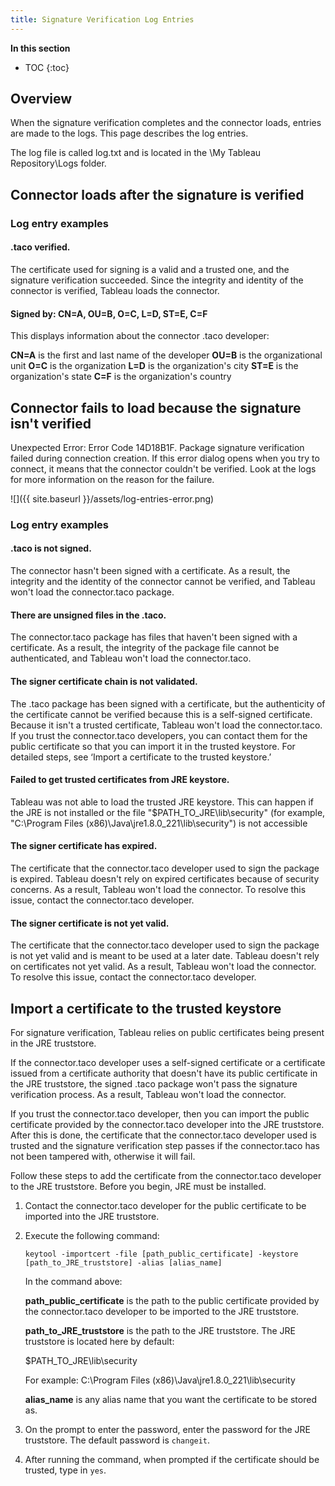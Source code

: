 ```yaml
---
title: Signature Verification Log Entries
---
```

 **In this section**

* TOC
{:toc}

## Overview
When the signature verification completes and the connector loads, entries are made to the logs. This page describes the log entries.

The log file is called log.txt and is located in the \My Tableau Repository\Logs folder.

## Connector loads after the signature is verified

### Log entry examples

#### .taco verified.

The certificate used for signing is a valid and a trusted one, and the signature verification succeeded. Since the integrity and identity of the connector is verified, Tableau loads the connector.

#### Signed by: CN=A, OU=B, O=C, L=D, ST=E, C=F

This displays information about the connector .taco developer:

   **CN=A** is the first and last name of the developer
   **OU=B** is the organizational unit
   **O=C** is the organization
   **L=D** is the organization's city
   **ST=E** is the organization's state
   **C=F** is the organization's country

## Connector fails to load because the signature isn't verified
Unexpected Error: Error Code 14D18B1F. Package signature verification failed during connection creation.
If this error dialog opens when you try to connect, it means that the connector couldn't be verified. Look at the logs for more information on the reason for the failure.

![]({{ site.baseurl }}/assets/log-entries-error.png) 

### Log entry examples

#### .taco is not signed.

The connector hasn't been signed with a certificate. As a result, the integrity and the identity of the connector cannot be verified, and Tableau won't load the connector.taco package.

#### There are unsigned files in the .taco.

The connector.taco package has files that haven't been signed with a certificate. As a result, the integrity of the package file cannot be authenticated, and Tableau won't load the connector.taco.

#### The signer certificate chain is not validated.

The .taco package has been signed with a certificate, but the authenticity of the certificate cannot be verified because this is a self-signed certificate. Because it isn't a trusted certificate, Tableau won't load the connector.taco. If you trust the connector.taco developers, you can contact them for the public certificate so that you can import it in the trusted keystore. For detailed steps, see ‘Import a certificate to the trusted keystore.’

#### Failed to get trusted certificates from JRE keystore.

Tableau was not able to load the trusted JRE keystore. This can happen if the JRE is not installed or the file "$PATH_TO_JRE\lib\security" (for example, "C:\Program Files (x86)\Java\jre1.8.0_221\lib\security") is not accessible

#### The signer certificate has expired.

The certificate that the connector.taco developer used to sign the package is expired. Tableau doesn't rely on expired certificates because of security concerns. As a result, Tableau won't load the connector. To resolve this issue, contact the connector.taco developer.

#### The signer certificate is not yet valid.

The certificate that the connector.taco developer used to sign the package is not yet valid and is meant to be used at a later date. Tableau doesn't rely on certificates not yet valid. As a result, Tableau won't load the connector. To resolve this issue, contact the connector.taco developer.

## Import a certificate to the trusted keystore

For signature verification, Tableau relies on public certificates being present in the JRE truststore.

If the connector.taco developer uses a self-signed certificate or a certificate issued from a certificate authority that doesn't have its public certificate in the JRE truststore, the signed .taco package won't pass the signature verification process. As a result, Tableau won't load the connector.

If you trust the connector.taco developer, then you can import the public certificate provided by the connector.taco developer into the JRE truststore. After this is done, the certificate that the connector.taco developer used is trusted and the signature verification step passes if the connector.taco has not been tampered with, otherwise it will fail.

Follow these steps to add the certificate from the connector.taco developer to the JRE truststore. Before you begin, JRE must be installed.

1. Contact the connector.taco developer for the public certificate to be imported into the JRE truststore.

1. Execute the following command:

   ```
   keytool -importcert -file [path_public_certificate] -keystore [path_to_JRE_truststore] -alias [alias_name]
   ```
   In the command above:

   **path_public_certificate** is the path to the public certificate provided by the connector.taco developer to be imported to the JRE truststore.

   **path_to_JRE_truststore** is the path to the JRE truststore. The JRE truststore is located here by default:

      $PATH_TO_JRE\lib\security

      For example: C:\Program Files (x86)\Java\jre1.8.0_221\lib\security

   **alias_name** is any alias name that you want the certificate to be stored as.


1. On the prompt to enter the password, enter the password for the JRE truststore. The default password is `changeit`.

1. After running the command, when prompted if the certificate should be trusted, type in `yes`.

